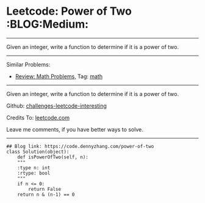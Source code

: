 
# Leetcode: Power of Two     :BLOG:Medium:

---

Given an integer, write a function to determine if it is a power of two.  

---

Similar Problems:  

-   [Review: Math Problems,](https://code.dennyzhang.com/review-math) Tag: [math](https://code.dennyzhang.com/tag/math)

---

Given an integer, write a function to determine if it is a power of two.  

Github: [challenges-leetcode-interesting](https://github.com/DennyZhang/challenges-leetcode-interesting/tree/master/problems/power-of-two)  

Credits To: [leetcode.com](https://leetcode.com/problems/power-of-two/description/)  

Leave me comments, if you have better ways to solve.  

---

    ## Blog link: https://code.dennyzhang.com/power-of-two
    class Solution(object):
        def isPowerOfTwo(self, n):
    	"""
    	:type n: int
    	:rtype: bool
    	"""
    	if n <= 0:
    	    return False
    	return n & (n-1) == 0

